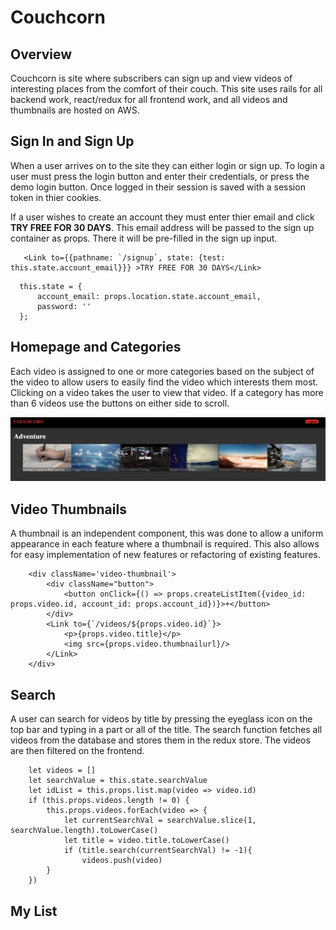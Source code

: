 # Couchcorn

## Overview

   Couchcorn is site where subscribers can sign up and view videos of interesting places from the comfort of their couch. This site uses rails for all backend work, react/redux for all frontend work, and all videos and thumbnails are hosted on AWS.
   
## Sign In and Sign Up

When a user arrives on to the site they can either login or sign up. To login a user must press the login button and enter their credentials, or press the demo login button. Once logged in their session is saved with a session token in thier cookies. 

If a user wishes to create an account they must enter thier email and click **TRY FREE FOR 30 DAYS**. This email address will be passed to the sign up container as props. There it will be pre-filled in the sign up input. 

```
   <Link to={{pathname: `/signup`, state: {test: this.state.account_email}}} >TRY FREE FOR 30 DAYS</Link>
```

```
  this.state = {
      account_email: props.location.state.account_email,
      password: ''
  };
```

## Homepage and Categories

Each video is assigned to one or more categories based on the subject of the video to allow users to easily find the video which interests them most. Clicking on a video takes the user to view that video. If a category has more than 6 videos use the buttons on either side to scroll. 

![homepage](/app/assets/images/homepage.png)


## Video Thumbnails

A thumbnail is an independent component, this was done to allow a uniform appearance in each feature where a thumbnail is required. This also allows for easy implementation of new features or refactoring of existing features.

```
    <div className='video-thumbnail'>
        <div className="button">
            <button onClick={() => props.createListItem({video_id: props.video.id, account_id: props.account_id})}>+</button>
        </div>
        <Link to={`/videos/${props.video.id}`}>
            <p>{props.video.title}</p>
            <img src={props.video.thumbnailurl}/>
        </Link>
    </div>
```


## Search

A user can search for videos by title by pressing the eyeglass icon on the top bar and typing in a part or all of the title. The search function fetches all videos from the database and stores them in the redux store. The videos are then filtered on the frontend. 


```
    let videos = []
    let searchValue = this.state.searchValue
    let idList = this.props.list.map(video => video.id)
    if (this.props.videos.length != 0) {
        this.props.videos.forEach(video => {
            let currentSearchVal = searchValue.slice(1, searchValue.length).toLowerCase()
            let title = video.title.toLowerCase()
            if (title.search(currentSearchVal) != -1){
                videos.push(video)
        }
    })
```

## My List

